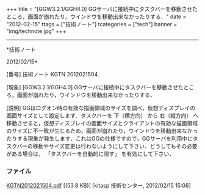 ﻿+++
title = "[GGW3.2.1/GGH4.0] GGサーバに接続中にタスクバーを移動させたところ，画面が崩れたり，ウインドウを移動出来なかったりする．"
date = "2012-02-15"
ttags = ["技術ノート"]
tcategories = ["tech"]
banner = "img/technote.jpg"
+++

-----------------------------------------------------------------------------------------------------------------------------

*技術ノート

2012/02/15*


[番号]
技術ノート KGTN 2012021504

[現象]
[GGW3.2.1/GGH4.0]
GGサーバに接続中にタスクバーを移動させたところ，画面が崩れたり，ウインドウを移動出来なかったりする．

[説明]
GGはログオン時の有効な描画領域のサイズを調べ，仮想ディスプレイの画面サイズとして設定します．タスクバーを
下（横方向） から 右（縦方向）
へ移動させると，仮想ディスプレイの画面サイズとクライアントの有効な描画領域のサイズに不一致が生じるため，画面が崩れたり，ウインドウを移動出来なかったりする現象が発生します．これはGGの仕様ですので，GGサーバを利用中にタスクバーの移動やサイズ変更は行わないようにして下さい．どうしてもその必要がある場合は，
「タスクバーを自動的に隠す」 を有効にして下さい．


### ファイル

 
 


[KGTN2012021504.pdf](http://techreport.kitasp.net/attachments/download/852/KGTN2012021504.pdf)
 [(53.8 KB)] [kitasp 技術センター, 2012/02/15
15:06]


 


 

